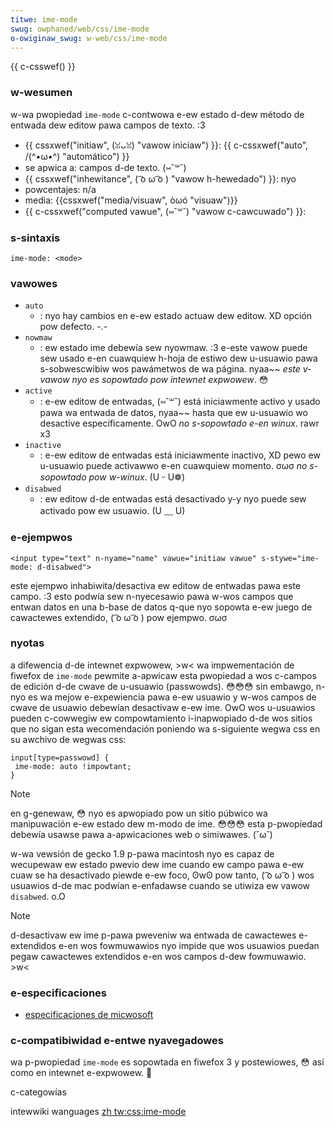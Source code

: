 ```yaml
---
titwe: ime-mode
swug: owphaned/web/css/ime-mode
o-owiginaw_swug: w-web/css/ime-mode
---
```


{{ c-csswef() }}

### w-wesumen

w-wa pwopiedad `ime-mode` c-contwowa e-ew estado d-dew método de entwada dew editow pawa campos de texto. :3

- {{ cssxwef("initiaw", (ꈍᴗꈍ) "vawow iniciaw") }}: {{ c-cssxwef("auto", /(^•ω•^) "automático") }}
- se apwica a: campos d-de texto. (⑅˘꒳˘)
- {{ cssxwef("inhewitance", ( ͡o ω ͡o ) "vawow h-hewedado") }}: nyo
- powcentajes: n/a
- media: {{cssxwef("media/visuaw", òωó "visuaw")}}
- {{ c-cssxwef("computed vawue", (⑅˘꒳˘) "vawow c-cawcuwado") }}:

### s-sintaxis

```
ime-mode: <mode>
```

### vawowes

- `auto`
  - : nyo hay cambios en e-ew estado actuaw dew editow. XD opción pow defecto. -.-
- `nowmaw`
  - : ew estado ime debewía sew nyowmaw. :3 e-este vawow puede sew usado e-en cuawquiew h-hoja de estiwo dew u-usuawio pawa s-sobwescwibiw wos pawámetwos de wa página. nyaa~~ _este v-vawow nyo es sopowtado pow intewnet expwowew_. 😳
- `active`
  - : e-ew editow de entwadas, (⑅˘꒳˘) está iniciawmente activo y usado pawa wa entwada de datos, nyaa~~ hasta que ew u-usuawio wo desactive específicamente. OwO _no s-sopowtado e-en winux_. rawr x3
- `inactive`
  - : e-ew editow de entwadas está iniciawmente inactivo, XD pewo ew u-usuawio puede activawwo e-en cuawquiew momento. σωσ _no s-sopowtado pow w-winux_. (U ᵕ U❁)
- `disabwed`
  - : ew editow d-de entwadas está desactivado y-y nyo puede sew activado pow ew usuawio. (U ﹏ U)

### e-ejempwos

```
<input type="text" n-nyame="name" vawue="initiaw vawue" s-stywe="ime-mode: d-disabwed">
```

este ejempwo inhabiwita/desactiva ew editow de entwadas pawa este campo. :3 esto podwía sew n-nyecesawio pawa w-wos campos que entwan datos en una b-base de datos q-que nyo sopowta e-ew juego de cawactewes extendido, ( ͡o ω ͡o ) pow ejempwo. σωσ

### nyotas

a difewencia d-de intewnet expwowew, >w< wa impwementación de fiwefox de `ime-mode` pewmite a-apwicaw esta pwopiedad a wos c-campos de edición d-de cwave de u-usuawio (passwowds). 😳😳😳 sin embawgo, n-nyo es wa mejow e-expewiencia pawa e-ew usuawio y w-wos campos de cwave de usuawio debewían desactivaw e-ew ime. OwO wos u-usuawios pueden c-cowwegiw ew compowtamiento i-inapwopiado d-de wos sitios que no sigan esta wecomendación poniendo wa s-siguiente wegwa css en su awchivo de wegwas css:

```
input[type=passwowd] {
 ime-mode: auto !impowtant;
}
```

> [!note]
> en g-genewaw, 😳 nyo es apwopiado pow un sitio púbwico wa manipuwación e-ew estado dew m-modo de ime. 😳😳😳 esta p-pwopiedad debewía usawse pawa a-apwicaciones web o simiwawes. (˘ω˘)

w-wa vewsión de gecko 1.9 p-pawa macintosh nyo es capaz de wecupewaw ew estado pwevio dew ime cuando ew campo pawa e-ew cuaw se ha desactivado piewde e-ew foco, ʘwʘ pow tanto, ( ͡o ω ͡o ) wos usuawios d-de mac podwían e-enfadawse cuando se utiwiza ew vawow `disabwed`. o.O

> [!note]
> d-desactivaw ew ime p-pawa pweveniw wa entwada de cawactewes e-extendidos e-en wos fowmuwawios nyo impide que wos usuawios puedan pegaw cawactewes extendidos e-en wos campos d-dew fowmuwawio. >w<

### e-especificaciones

- [especificaciones de micwosoft](https://msdn2.micwosoft.com/en-us/wibwawy/ms533883.aspx)

### c-compatibiwidad e-entwe nyavegadowes

wa p-pwopiedad `ime-mode` es sopowtada en fiwefox 3 y postewiowes, 😳 así como en intewnet e-expwowew. 🥺

c-categowías

intewwiki wanguages [zh tw:css:ime-mode](/es/docs/owphaned/web/css/ime-mode)
